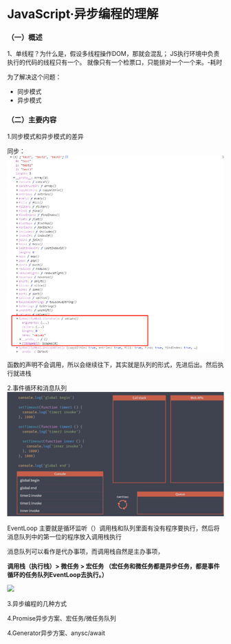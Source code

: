 # JavaScript·异步编程的理解

### （一）概述
1、单线程？为什么是，假设多线程操作DOM，那就会混乱；
  JS执行环境中负责执行的代码的线程只有一个。
  就像只有一个检票口，只能排对一个一个来。-耗时

  为了解决这个问题：
  - 同步模式
  - 异步模式
### （二）主要内容

1.同步模式和异步模式的差异

 同步：
  ![](./note-img/1-5.jpg) 

 函数的声明不会调用，所以会继续往下，其实就是队列的形式，先进后出。然后执行就进栈

2.事件循环和消息队列
  ![](./note-img/2-3.jpg) 

EventLoop 主要就是循环监听（）调用栈和队列里面有没有程序要执行，然后将消息队列中的第一位的程序放入调用栈执行

消息队列可以看作是代办事项，而调用栈自然是主办事项，



**调用栈（执行栈）> 微任务  >  宏任务 （宏任务和微任务都是异步任务，都是事件循环的任务队列EventLoop去执行。）**

![](C:\project\code\homework\zwq-task\zwq-task\task-01-01\notes\note-img\2020-07-08_105858.png)

3.异步编程的几种方式

4.Promise异步方案、宏任务/微任务队列

4.Generator异步方案、anysc/await
